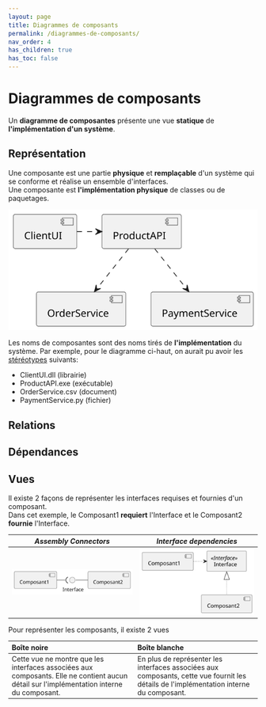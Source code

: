 ```yaml
---
layout: page
title: Diagrammes de composants
permalink: /diagrammes-de-composants/
nav_order: 4
has_children: true
has_toc: false
---
```



# Diagrammes de composants
Un **diagramme de composantes** présente une vue **statique** de **l'implémentation d'un système**.

## Représentation  
Une composante est une partie **physique** et **remplaçable** d'un système qui se conforme et réalise un ensemble d'interfaces.  
Une composante est **l'implémentation physique** de classes ou de paquetages.

![](/out/plant_uml/représentationComponentDiagram/représentationComponentDiagram.svg)

Les noms de composantes sont des noms tirés de **l'implémentation** du système. Par exemple, pour le diagramme ci-haut, on aurait pu avoir les [stéréotypes](https://fr.wikipedia.org/wiki/St%C3%A9r%C3%A9otype_(UML)) suivants: 
- ClientUI.dll (librairie)
- ProductAPI.exe (exécutable)
- OrderService.csv (document)
- PaymentService.py (fichier)  

## Relations

## Dépendances

## Vues

Il existe 2 façons de représenter les interfaces requises et fournies d'un composant.  
Dans cet exemple, le Composant1 **requiert** l'Interface et le Composant2 **fournie** l'Interface.

| *Assembly Connectors* | *Interface dependencies* |
|        :---:           |         :----:           |
| ![](/out/plant_uml/assemblyConnectorsExample/assemblyConnectorsExample.svg) | ![](/out/plant_uml/interfaceDependenciesExample/interfaceDependenciesExample.svg) |

Pour représenter les composants, il existe 2 vues

| Boîte noire | Boîte blanche |
|        :---           |         :----           |
| Cette vue ne montre que les interfaces associées aux composants. Elle ne contient aucun détail sur l'implémentation interne du composant. | En plus de représenter les interfaces associées aux composants, cette vue fournit les détails de l'implémentation interne du composant. |